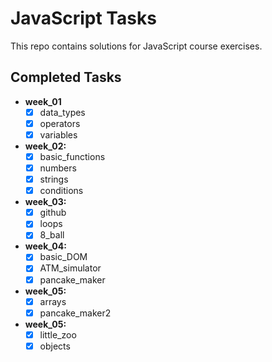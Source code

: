 # JavaScript Tasks

This repo contains solutions for JavaScript course exercises.

## Completed Tasks
- **week_01**
    - [x] data_types
    - [x] operators
    - [x] variables
- **week_02:**
    - [x] basic_functions
    - [x] numbers
    - [x] strings
    - [x] conditions
- **week_03:**
    - [x] github
    - [x] loops
    - [x] 8_ball
- **week_04:**
    - [x] basic_DOM
    - [x] ATM_simulator
    - [x] pancake_maker
- **week_05:**
    - [x] arrays
    - [x] pancake_maker2
- **week_05:**
    - [x] little_zoo
    - [x] objects
